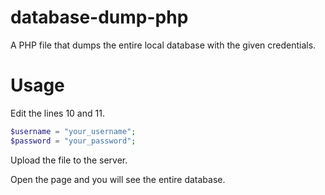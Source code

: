 # database-dump-php
 A PHP file that dumps the entire local database with the given credentials.

# Usage
Edit the lines 10 and 11.
```php
$username = "your_username";
$password = "your_password";
```
Upload the file to the server.

Open the page and you will see the entire database.